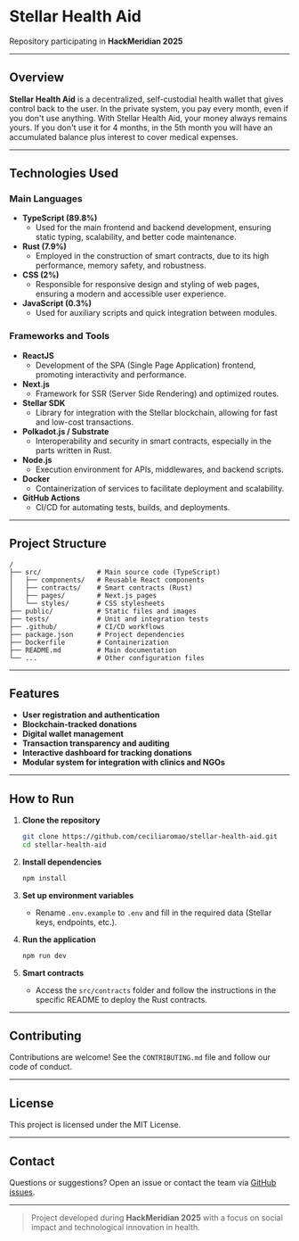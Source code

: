 # Stellar Health Aid

Repository participating in **HackMeridian 2025**

-----

## Overview

**Stellar Health Aid** is a decentralized, self-custodial health wallet that gives control back to the user. In the private system, you pay every month, even if you don't use anything. With Stellar Health Aid, your money always remains yours. If you don't use it for 4 months, in the 5th month you will have an accumulated balance plus interest to cover medical expenses.

-----

## Technologies Used

### Main Languages

  - **TypeScript (89.8%)**
      - Used for the main frontend and backend development, ensuring static typing, scalability, and better code maintenance.
  - **Rust (7.9%)**
      - Employed in the construction of smart contracts, due to its high performance, memory safety, and robustness.
  - **CSS (2%)**
      - Responsible for responsive design and styling of web pages, ensuring a modern and accessible user experience.
  - **JavaScript (0.3%)**
      - Used for auxiliary scripts and quick integration between modules.

### Frameworks and Tools

  - **ReactJS**
      - Development of the SPA (Single Page Application) frontend, promoting interactivity and performance.
  - **Next.js**
      - Framework for SSR (Server Side Rendering) and optimized routes.
  - **Stellar SDK**
      - Library for integration with the Stellar blockchain, allowing for fast and low-cost transactions.
  - **Polkadot.js / Substrate**
      - Interoperability and security in smart contracts, especially in the parts written in Rust.
  - **Node.js**
      - Execution environment for APIs, middlewares, and backend scripts.
  - **Docker**
      - Containerization of services to facilitate deployment and scalability.
  - **GitHub Actions**
      - CI/CD for automating tests, builds, and deployments.

-----

## Project Structure

```
/
├── src/              # Main source code (TypeScript)
│   ├── components/   # Reusable React components
│   ├── contracts/    # Smart contracts (Rust)
│   ├── pages/        # Next.js pages
│   └── styles/       # CSS stylesheets
├── public/           # Static files and images
├── tests/            # Unit and integration tests
├── .github/          # CI/CD workflows
├── package.json      # Project dependencies
├── Dockerfile        # Containerization
├── README.md         # Main documentation
└── ...               # Other configuration files
```

-----

## Features

  - **User registration and authentication**
  - **Blockchain-tracked donations**
  - **Digital wallet management**
  - **Transaction transparency and auditing**
  - **Interactive dashboard for tracking donations**
  - **Modular system for integration with clinics and NGOs**

-----

## How to Run

1.  **Clone the repository**

    ```bash
    git clone https://github.com/ceciliaromao/stellar-health-aid.git
    cd stellar-health-aid
    ```

2.  **Install dependencies**

    ```bash
    npm install
    ```

3.  **Set up environment variables**

      - Rename `.env.example` to `.env` and fill in the required data (Stellar keys, endpoints, etc.).

4.  **Run the application**

    ```bash
    npm run dev
    ```

5.  **Smart contracts**

      - Access the `src/contracts` folder and follow the instructions in the specific README to deploy the Rust contracts.

-----

## Contributing

Contributions are welcome\!
See the `CONTRIBUTING.md` file and follow our code of conduct.

-----

## License

This project is licensed under the MIT License.

-----

## Contact

Questions or suggestions? Open an issue or contact the team via [GitHub issues](https://github.com/ceciliaromao/stellar-health-aid/issues).

-----

> Project developed during **HackMeridian 2025** with a focus on social impact and technological innovation in health.
